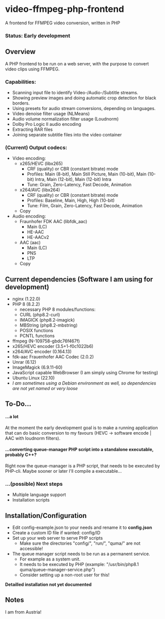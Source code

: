 # video-ffmpeg-php-frontend
A frontend for FFMPEG video conversion, written in PHP

### Status: Early development

## Overview
A PHP frontend to be run on a web server, with the purpose to convert video clips using FFMPEG.
### Capabilities:
- Scanning input file to identify Video-/Audio-/Subtitle streams.
- Showing preview images and doing automatic crop detection for black borders.
- Using presets for audio stream conversions, depending on languages.
- Video denoise filter usage (NLMeans)
- Audio volume normalization filter usage (Loudnorm)
- Dolby Pro Logic II audio encoding
- Extracting RAR files
- Joining separate subtitle files into the video container


### (Current) Output codecs:
- Video encoding:
  - x265/HEVC (libx265)
    - CRF (quality) or CBR (constant bitrate) mode
    - Profiles: Main (8-bit), Main Still Picture, Main (10-bit), Main (10-bit) Intra, Main (12-bit), Main (12-bit) Intra
    - Tune: Grain, Zero-Latency, Fast Decode, Animation
  - x264/AVC (libx264)
    - CRF (quality) or CBR (constant bitrate) mode
    - Profiles: Baseline, Main, High, High (10-bit)
    - Tune: Film, Grain, Zero-Latency, Fast Decode, Animation
  - Copy
- Audio encoding:
  - Fraunhofer FDK AAC (libfdk_aac)
    - Main (LC)
    - HE-AAC
    - HE-AACv2
  - AAC (aac)
    - Main (LC)
    - PNS
    - LTP
  - Copy

## Current dependencies (Software I am using for development)
- nginx (1.22.0)
- PHP 8 (8.2.2)
  - necessary PHP 8 modules/functions:
  - CURL (php8.2-curl)
  - IMAGICK (php8.2-imagick)
  - MBString (php8.2-mbstring)
  - POSIX functions
  - PCNTL functions
- ffmpeg (N-109758-gbdc76f467f)
- x265/HEVC encoder (3.5+1-f0c1022b6)
- x264/AVC encoder (0.164.13)
- fdk-aac Frauenhofer AAC Codec (2.0.2)
- Unrar (6.12)
- ImageMagick (6.9.11-60)
- JavaScript capable WebBrowser (I am simply using Chrome for testing)
- Ubuntu Linux (22.10)
- *I am sometimes using a Debian environment as well, so dependencies are not yet named or very loose*

## To-Do...
#### ...a lot
At the moment the early development goal is to make a running application that can do basic conversion to my favours (HEVC -> software encode | AAC with loudnorm filters).

#### ...converting queue-manager PHP script into a standalone executable, probably C++?
Right now the queue-manager is a PHP script, that needs to be executed by PHP-cli. Maybe sooner or later I'll compile a executable...

### ...(possible) Next steps
- Multiple language support
- Installation scripts

## Installation/Configuration
- Edit config-example.json to your needs and rename it to **config.json**
- Create a custom ID file if wanted: config/ID
- Set up your web server to serve PHP scripts
  - Make sure the directories "config/", "run/", "quma/" are not accessible!
- The queue manager script needs to be run as a permanent service. 
  - For example as a system unit.
  - It needs to be executed by PHP (example: "/usr/bin/php8.1 quma/queue-manager-service.php")
  - Consider setting up a non-root user for this!
  
 **Detailled installation not yet documented**

## Notes
I am from Austria!
